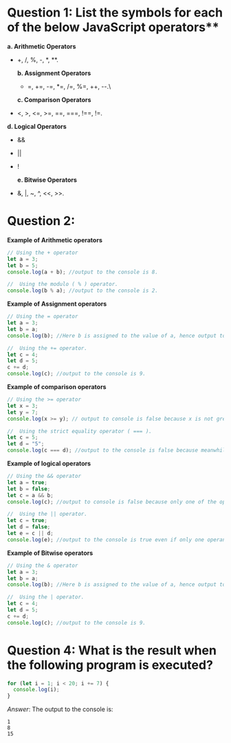 # Question 1: List the symbols for each of the below JavaScript operators\*\*

**a. Arithmetic Operators**

- +, /, %, -, \*, \*\*.

  **b. Assignment Operators**

  - =, +=, -=, \*=, /=, %=, ++, --.\

  **c. Comparison Operators**

- <, >, <=, >=, ==, ===, !==, !=.

**d. Logical Operators**

- &&
- ||
- !

  **e. Bitwise Operators**

- &, |, ~, ^, <<, >>.

# Question 2:

**Example of Arithmetic operators**

```javascript
// Using the + operator
let a = 3;
let b = 5;
console.log(a + b); //output to the console is 8.

//  Using the modulo ( % ) operator.
console.log(b % a); //output to the console is 2.
```

**Example of Assignment operators**

```javascript
// Using the = operator
let a = 3;
let b = a;
console.log(b); //Here b is assigned to the value of a, hence output to console is 3.

//  Using the += operator.
let c = 4;
let d = 5;
c += d;
console.log(c); //output to the console is 9.
```

**Example of comparison operators**

```javascript
// Using the >= operator
let x = 3;
let y = 7;
console.log(x >= y); // output to console is false because x is not greater or equal to y.

//  Using the strict equality operator ( === ).
let c = 5;
let d = "5";
console.log(c === d); //output to the console is false because meanwhile having the same values they have different datatypes.
```

**Example of logical operators**

```javascript
// Using the && operator
let a = true;
let b = false;
let c = a && b;
console.log(c); //output to console is false because only one of the operand is true.

//  Using the || operator.
let c = true;
let d = false;
let e = c || d;
console.log(e); //output to the console is true even if only one operand id true.
```

**Example of Bitwise operators**

```javascript
// Using the & operator
let a = 3;
let b = a;
console.log(b); //Here b is assigned to the value of a, hence output to console is 3.

//  Using the | operator.
let c = 4;
let d = 5;
c += d;
console.log(c); //output to the console is 9.
```

# Question 4: What is the result when the following program is executed?

```javascript
for (let i = 1; i < 20; i += 7) {
  console.log(i);
}
```

_Answer_: The output to the console is:

```
1
8
15
```
